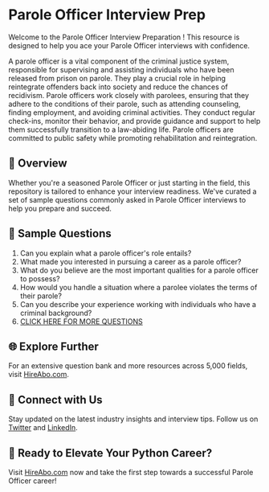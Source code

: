# Parole Officer Interview Prep

Welcome to the Parole Officer Interview Preparation ! This resource is designed to help you ace your Parole Officer interviews with confidence.

A parole officer is a vital component of the criminal justice system, responsible for supervising and assisting individuals who have been released from prison on parole. They play a crucial role in helping reintegrate offenders back into society and reduce the chances of recidivism. Parole officers work closely with parolees, ensuring that they adhere to the conditions of their parole, such as attending counseling, finding employment, and avoiding criminal activities. They conduct regular check-ins, monitor their behavior, and provide guidance and support to help them successfully transition to a law-abiding life. Parole officers are committed to public safety while promoting rehabilitation and reintegration.

## 🚀 Overview

Whether you're a seasoned Parole Officer or just starting in the field, this repository is tailored to enhance your interview readiness. We've curated a set of sample questions commonly asked in Parole Officer interviews to help you prepare and succeed.

## 📝 Sample Questions

1. Can you explain what a parole officer's role entails?
2. What made you interested in pursuing a career as a parole officer?
3. What do you believe are the most important qualities for a parole officer to possess?
4. How would you handle a situation where a parolee violates the terms of their parole?
5. Can you describe your experience working with individuals who have a criminal background?
6. [CLICK HERE FOR MORE QUESTIONS](https://hireabo.com/job/9_1_6/Parole%20Officer)

## 🌐 Explore Further

For an extensive question bank and more resources across 5,000 fields, visit [HireAbo.com](https://www.hireabo.com).

## 📱 Connect with Us

Stay updated on the latest industry insights and interview tips. Follow us on [Twitter](https://twitter.com/hireabo) and [LinkedIn](https://www.linkedin.com/in/hire-abo-3609972a8/).

## 🚀 Ready to Elevate Your Python Career?

Visit [HireAbo.com](https://www.hireabo.com) now and take the first step towards a successful Parole Officer career!